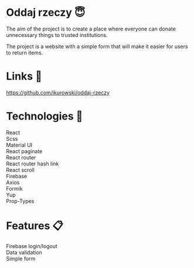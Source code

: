 # Oddaj rzeczy 😇

The aim of the project is to create a place where everyone can donate unnecessary things to trusted institutions.

The project is a website with a simple form that will make it easier for users to return items.

# Links 🔗

https://github.com/ikurowski/oddaj-rzeczy <br />

# Technologies 📡

React <br />
Scss <br />
Material UI <br />
React paginate <br />
React router <br />
React router hash link <br />
React scroll <br />
Firebase <br />
Axios <br />
Formik <br />
Yup <br />
Prop-Types <br />

# Features 📋

Firebase login/logout <br />
Data validation <br />
Simple form<br />

